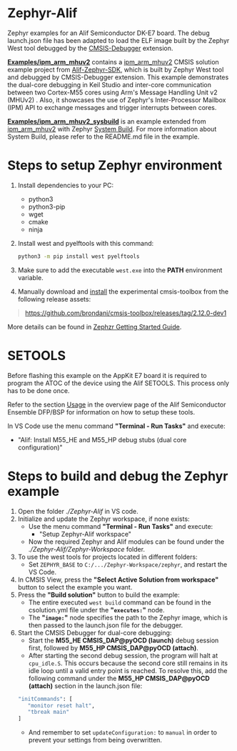 # Zephyr-Alif
Zephyr examples for an Alif Semiconductor DK-E7 board. The debug launch.json file has been adapted to load the ELF image built by the Zephyr West tool debugged by the [CMSIS-Debugger](https://marketplace.visualstudio.com/items?itemName=Arm.vscode-cmsis-debugger) extension.

[**Examples/ipm_arm_mhuv2**](https://github.com/Open-CMSIS-Pack/Zephyr-Alif/tree/main/Examples/ipm_arm_mhuv2) contains a [ipm_arm_mhuv2](https://github.com/alifsemi/sdk-alif/tree/main/samples/drivers/ipm/ipm_arm_mhuv2) CMSIS solution example project from [Alif-Zephyr-SDK](https://github.com/alifsemi/sdk-alif), which is built by Zephyr West tool and debugged by CMSIS-Debugger extension. This example demonstrates the dual-core debugging in Keil Studio and inter-core communication between two Cortex-M55 cores using Arm's Message Handling Unit v2 (MHUv2) . Also, it showcases the use of Zephyr's Inter-Processor Mailbox (IPM) API to exchange messages and trigger interrupts between cores.

[**Examples/ipm_arm_mhuv2_sysbuild**](https://github.com/Open-CMSIS-Pack/Zephyr-Alif/tree/main/Examples/ipm_arm_mhuv2_sysbuild) is an example extended from [ipm_arm_mhuv2](https://github.com/alifsemi/sdk-alif/tree/main/samples/drivers/ipm/ipm_arm_mhuv2) with Zephyr [System Build](https://docs.zephyrproject.org/latest/build/sysbuild/index). For more information about System Build, please refer to the README.md file in the example.

# Steps to setup Zephyr environment
1. Install dependencies to your PC:
   - python3
   - python3-pip
   - wget
   - cmake
   - ninja
2. Install west and pyelftools with this command:
   ```bash
   python3 -m pip install west pyelftools
   ``` 
3. Make sure to add the executable `west.exe` into the **PATH** environment variable.

4. Manually download and [install](https://open-cmsis-pack.github.io/cmsis-toolbox/installation/#manual-setup) the experimental cmsis-toolbox from the following release assets:
> https://github.com/brondani/cmsis-toolbox/releases/tag/2.12.0-dev1

More details can be found in [Zephzr Getting Started Guide](https://docs.zephyrproject.org/latest/develop/getting_started/index.html).

# SETOOLS

Before flashing this example on the AppKit E7 board it is required to program the ATOC of the device using the Alif SETOOLS. This process only has to be done once.

Refer to the section [Usage](https://github.com/alifsemi/alif_ensemble-cmsis-dfp/blob/main/docs/Overview.md#usage)
in the overview page of the Alif Semiconductor Ensemble DFP/BSP for information on how
to setup these tools.

In VS Code use the menu command **"Terminal - Run Tasks"** and execute:

- "Alif: Install M55_HE and M55_HP debug stubs (dual core configuration)"

# Steps to build and debug the Zephyr example
1. Open the folder *./Zephyr-Alif* in VS code.
2. Initialize and update the Zephyr workspace, if none exists:
   - Use the menu command **"Terminal - Run Tasks"** and execute:
      - "Setup Zephyr-Alif workspace"
   - Now the required Zephyr and Alif modules can be found under the *./Zephyr-Alif/Zephyr-Workspace* folder.
3. To use the west tools for projects located in different folders:
   - Set ```ZEPHYR_BASE``` to ```C:/.../Zephyr-Workspace/zephyr```, and restart the VS Code.
5. In CMSIS View, press the **"Select Active Solution from workspace"** button to select the example you want.
6. Press the **"Build solution"** button to build the example:
   - The entire executed ```west build``` command can be found in the csolution.yml file under the **"`executes:`"** node.
   - The **"`image:`"** node specifies the path to the Zephyr image, which is then passed to the launch.json file for the debugger.
7. Start the CMSIS Debugger for dual-core debugging:
   - Start the **M55_HE CMSIS_DAP@pyOCD (launch)** debug session first, followed by **M55_HP CMSIS_DAP@pyOCD (attach)**.
   - After starting the second debug session, the program will halt at `cpu_idle.S`. This occurs because the second core still remains in its idle loop until a valid entry point is reached. To resolve this, add the following command under the **M55_HP CMSIS_DAP@pyOCD (attach)** section in the launch.json file:
   ```bash
   "initCommands": [
      "monitor reset halt",
      "tbreak main"
   ]
   ```
   - And remember to set `updateConfiguration:` to `manual` in order to prevent your settings from being overwritten.
